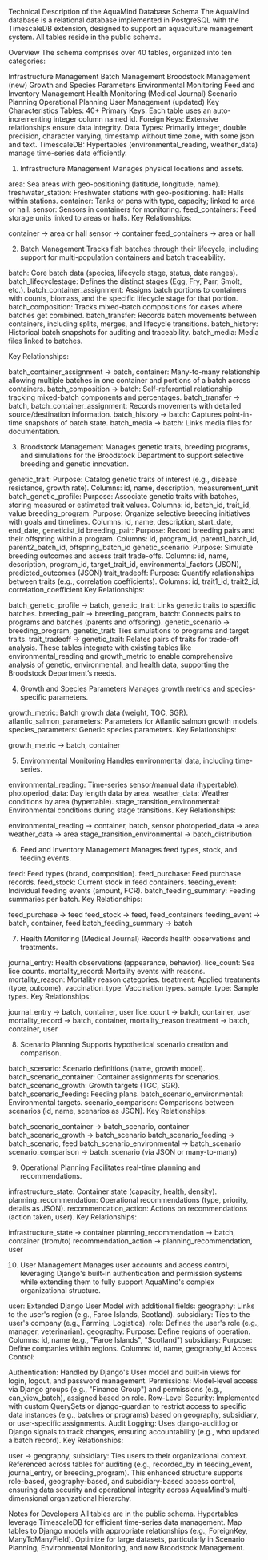 Technical Description of the AquaMind Database Schema
The AquaMind database is a relational database implemented in PostgreSQL with the TimescaleDB extension, designed to support an aquaculture management system. All tables reside in the public schema.

Overview
The schema comprises over 40 tables, organized into ten categories:

Infrastructure Management
Batch Management
Broodstock Management (new)
Growth and Species Parameters
Environmental Monitoring
Feed and Inventory Management
Health Monitoring (Medical Journal)
Scenario Planning
Operational Planning
User Management (updated)
Key Characteristics
Tables: 40+
Primary Keys: Each table uses an auto-incrementing integer column named id.
Foreign Keys: Extensive relationships ensure data integrity.
Data Types: Primarily integer, double precision, character varying, timestamp without time zone, with some json and text.
TimescaleDB: Hypertables (environmental_reading, weather_data) manage time-series data efficiently.

1. Infrastructure Management
Manages physical locations and assets.

area: Sea areas with geo-positioning (latitude, longitude, name).
freshwater_station: Freshwater stations with geo-positioning.
hall: Halls within stations.
container: Tanks or pens with type, capacity; linked to area or hall.
sensor: Sensors in containers for monitoring.
feed_containers: Feed storage units linked to areas or halls.
Key Relationships:

container → area or hall
sensor → container
feed_containers → area or hall

2. Batch Management
Tracks fish batches through their lifecycle, including support for multi-population containers and batch traceability.

batch: Core batch data (species, lifecycle stage, status, date ranges).
batch_lifecyclestage: Defines the distinct stages (Egg, Fry, Parr, Smolt, etc.).
batch_container_assignment: Assigns batch portions to containers with counts, biomass, and the specific lifecycle stage for that portion.
batch_composition: Tracks mixed-batch compositions for cases where batches get combined.
batch_transfer: Records batch movements between containers, including splits, merges, and lifecycle transitions.
batch_history: Historical batch snapshots for auditing and traceability.
batch_media: Media files linked to batches.

Key Relationships:

batch_container_assignment → batch, container: Many-to-many relationship allowing multiple batches in one container and portions of a batch across containers.
batch_composition → batch: Self-referential relationship tracking mixed-batch components and percentages.
batch_transfer → batch, batch_container_assignment: Records movements with detailed source/destination information.
batch_history → batch: Captures point-in-time snapshots of batch state.
batch_media → batch: Links media files for documentation.

3. Broodstock Management
Manages genetic traits, breeding programs, and simulations for the Broodstock Department to support selective breeding and genetic innovation.

genetic_trait:
Purpose: Catalog genetic traits of interest (e.g., disease resistance, growth rate).
Columns: id, name, description, measurement_unit
batch_genetic_profile:
Purpose: Associate genetic traits with batches, storing measured or estimated trait values.
Columns: id, batch_id, trait_id, value
breeding_program:
Purpose: Organize selective breeding initiatives with goals and timelines.
Columns: id, name, description, start_date, end_date, geneticist_id
breeding_pair:
Purpose: Record breeding pairs and their offspring within a program.
Columns: id, program_id, parent1_batch_id, parent2_batch_id, offspring_batch_id
genetic_scenario:
Purpose: Simulate breeding outcomes and assess trait trade-offs.
Columns: id, name, description, program_id, target_trait_id, environmental_factors (JSON), predicted_outcomes (JSON)
trait_tradeoff:
Purpose: Quantify relationships between traits (e.g., correlation coefficients).
Columns: id, trait1_id, trait2_id, correlation_coefficient
Key Relationships:

batch_genetic_profile → batch, genetic_trait: Links genetic traits to specific batches.
breeding_pair → breeding_program, batch: Connects pairs to programs and batches (parents and offspring).
genetic_scenario → breeding_program, genetic_trait: Ties simulations to programs and target traits.
trait_tradeoff → genetic_trait: Relates pairs of traits for trade-off analysis.
These tables integrate with existing tables like environmental_reading and growth_metric to enable comprehensive analysis of genetic, environmental, and health data, supporting the Broodstock Department’s needs.

4. Growth and Species Parameters
Manages growth metrics and species-specific parameters.

growth_metric: Batch growth data (weight, TGC, SGR).
atlantic_salmon_parameters: Parameters for Atlantic salmon growth models.
species_parameters: Generic species parameters.
Key Relationships:

growth_metric → batch, container

5. Environmental Monitoring
Handles environmental data, including time-series.

environmental_reading: Time-series sensor/manual data (hypertable).
photoperiod_data: Day length data by area.
weather_data: Weather conditions by area (hypertable).
stage_transition_environmental: Environmental conditions during stage transitions.
Key Relationships:

environmental_reading → container, batch, sensor
photoperiod_data → area
weather_data → area
stage_transition_environmental → batch_distribution

6. Feed and Inventory Management
Manages feed types, stock, and feeding events.

feed: Feed types (brand, composition).
feed_purchase: Feed purchase records.
feed_stock: Current stock in feed containers.
feeding_event: Individual feeding events (amount, FCR).
batch_feeding_summary: Feeding summaries per batch.
Key Relationships:

feed_purchase → feed
feed_stock → feed, feed_containers
feeding_event → batch, container, feed
batch_feeding_summary → batch

7. Health Monitoring (Medical Journal)
Records health observations and treatments.

journal_entry: Health observations (appearance, behavior).
lice_count: Sea lice counts.
mortality_record: Mortality events with reasons.
mortality_reason: Mortality reason categories.
treatment: Applied treatments (type, outcome).
vaccination_type: Vaccination types.
sample_type: Sample types.
Key Relationships:

journal_entry → batch, container, user
lice_count → batch, container, user
mortality_record → batch, container, mortality_reason
treatment → batch, container, user

8. Scenario Planning
Supports hypothetical scenario creation and comparison.

batch_scenario: Scenario definitions (name, growth model).
batch_scenario_container: Container assignments for scenarios.
batch_scenario_growth: Growth targets (TGC, SGR).
batch_scenario_feeding: Feeding plans.
batch_scenario_environmental: Environmental targets.
scenario_comparison: Comparisons between scenarios (id, name, scenarios as JSON).
Key Relationships:

batch_scenario_container → batch_scenario, container
batch_scenario_growth → batch_scenario
batch_scenario_feeding → batch_scenario, feed
batch_scenario_environmental → batch_scenario
scenario_comparison → batch_scenario (via JSON or many-to-many)

9. Operational Planning
Facilitates real-time planning and recommendations.

infrastructure_state: Container state (capacity, health, density).
planning_recommendation: Operational recommendations (type, priority, details as JSON).
recommendation_action: Actions on recommendations (action taken, user).
Key Relationships:

infrastructure_state → container
planning_recommendation → batch, container (from/to)
recommendation_action → planning_recommendation, user

10. User Management
Manages user accounts and access control, leveraging Django's built-in authentication and permission systems while extending them to fully support AquaMind's complex organizational structure.

user:
Extended Django User Model with additional fields:
geography: Links to the user's region (e.g., Faroe Islands, Scotland).
subsidiary: Ties to the user's company (e.g., Farming, Logistics).
role: Defines the user's role (e.g., manager, veterinarian).
geography:
Purpose: Define regions of operation.
Columns: id, name (e.g., "Faroe Islands", "Scotland")
subsidiary:
Purpose: Define companies within regions.
Columns: id, name, geography_id
Access Control:

Authentication: Handled by Django's User model and built-in views for login, logout, and password management.
Permissions: Model-level access via Django groups (e.g., "Finance Group") and permissions (e.g., can_view_batch), assigned based on role.
Row-Level Security: Implemented with custom QuerySets or django-guardian to restrict access to specific data instances (e.g., batches or programs) based on geography, subsidiary, or user-specific assignments.
Audit Logging: Uses django-auditlog or Django signals to track changes, ensuring accountability (e.g., who updated a batch record).
Key Relationships:

user → geography, subsidiary: Ties users to their organizational context.
Referenced across tables for auditing (e.g., recorded_by in feeding_event, journal_entry, or breeding_program).
This enhanced structure supports role-based, geography-based, and subsidiary-based access control, ensuring data security and operational integrity across AquaMind’s multi-dimensional organizational hierarchy.

Notes for Developers
All tables are in the public schema.
Hypertables leverage TimescaleDB for efficient time-series data management.
Map tables to Django models with appropriate relationships (e.g., ForeignKey, ManyToManyField).
Optimize for large datasets, particularly in Scenario Planning, Environmental Monitoring, and now Broodstock Management.